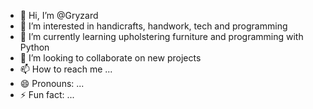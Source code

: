 - 👋 Hi, I’m @Gryzard
- 👀 I’m interested in handicrafts, handwork, tech and programming
- 🌱 I’m currently learning upholstering furniture and programming with Python
- 💞️ I’m looking to collaborate on new projects
- 📫 How to reach me ...
- 😄 Pronouns: ...
- ⚡ Fun fact: ...

<!---
Gryzard/Gryzard is a ✨ special ✨ repository because its `README.md` (this file) appears on your GitHub profile.
You can click the Preview link to take a look at your changes.
--->
